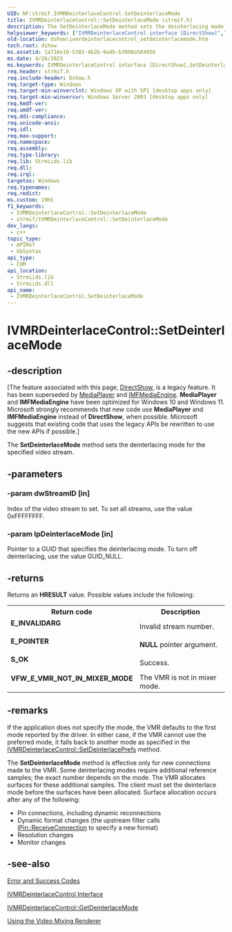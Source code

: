 ```yaml
---
UID: NF:strmif.IVMRDeinterlaceControl.SetDeinterlaceMode
title: IVMRDeinterlaceControl::SetDeinterlaceMode (strmif.h)
description: The SetDeinterlaceMode method sets the deinterlacing mode for the specified video stream.
helpviewer_keywords: ["IVMRDeinterlaceControl interface [DirectShow]","SetDeinterlaceMode method","IVMRDeinterlaceControl.SetDeinterlaceMode","IVMRDeinterlaceControl::SetDeinterlaceMode","IVMRDeinterlaceControlSetDeinterlaceMode","SetDeinterlaceMode","SetDeinterlaceMode method [DirectShow]","SetDeinterlaceMode method [DirectShow]","IVMRDeinterlaceControl interface","dshow.ivmrdeinterlacecontrol_setdeinterlacemode","strmif/IVMRDeinterlaceControl::SetDeinterlaceMode"]
old-location: dshow\ivmrdeinterlacecontrol_setdeinterlacemode.htm
tech.root: dshow
ms.assetid: 1a716e10-5382-4b2b-9a4b-b3998a584956
ms.date: 4/26/2023
ms.keywords: IVMRDeinterlaceControl interface [DirectShow],SetDeinterlaceMode method, IVMRDeinterlaceControl.SetDeinterlaceMode, IVMRDeinterlaceControl::SetDeinterlaceMode, IVMRDeinterlaceControlSetDeinterlaceMode, SetDeinterlaceMode, SetDeinterlaceMode method [DirectShow], SetDeinterlaceMode method [DirectShow],IVMRDeinterlaceControl interface, dshow.ivmrdeinterlacecontrol_setdeinterlacemode, strmif/IVMRDeinterlaceControl::SetDeinterlaceMode
req.header: strmif.h
req.include-header: Dshow.h
req.target-type: Windows
req.target-min-winverclnt: Windows XP with SP1 [desktop apps only]
req.target-min-winversvr: Windows Server 2003 [desktop apps only]
req.kmdf-ver: 
req.umdf-ver: 
req.ddi-compliance: 
req.unicode-ansi: 
req.idl: 
req.max-support: 
req.namespace: 
req.assembly: 
req.type-library: 
req.lib: Strmiids.lib
req.dll: 
req.irql: 
targetos: Windows
req.typenames: 
req.redist: 
ms.custom: 19H1
f1_keywords:
 - IVMRDeinterlaceControl::SetDeinterlaceMode
 - strmif/IVMRDeinterlaceControl::SetDeinterlaceMode
dev_langs:
 - c++
topic_type:
 - APIRef
 - kbSyntax
api_type:
 - COM
api_location:
 - Strmiids.lib
 - Strmiids.dll
api_name:
 - IVMRDeinterlaceControl.SetDeinterlaceMode
---
```


# IVMRDeinterlaceControl::SetDeinterlaceMode


## -description

\[The feature associated with this page, [DirectShow](/windows/win32/directshow/directshow), is a legacy feature. It has been superseded by [MediaPlayer](/uwp/api/Windows.Media.Playback.MediaPlayer) and [IMFMediaEngine](/windows/win32/api/mfmediaengine/nn-mfmediaengine-imfmediaengine). **MediaPlayer** and **IMFMediaEngine** have been optimized for Windows 10 and Windows 11. Microsoft strongly recommends that new code use **MediaPlayer** and **IMFMediaEngine** instead of **DirectShow**, when possible. Microsoft suggests that existing code that uses the legacy APIs be rewritten to use the new APIs if possible.\]

The <b>SetDeinterlaceMode</b> method sets the deinterlacing mode for the specified video stream.

## -parameters

### -param dwStreamID [in]

Index of the video stream to set. To set all streams, use the value 0xFFFFFFFF.

### -param lpDeinterlaceMode [in]

Pointer to a GUID that specifies the deinterlacing mode. To turn off deinterlacing, use the value GUID_NULL.

## -returns

Returns an <b>HRESULT</b> value. Possible values include the following:

<table>
<tr>
<th>Return code</th>
<th>Description</th>
</tr>
<tr>
<td width="40%">
<dl>
<dt><b>E_INVALIDARG</b></dt>
</dl>
</td>
<td width="60%">
Invalid stream number.

</td>
</tr>
<tr>
<td width="40%">
<dl>
<dt><b>E_POINTER</b></dt>
</dl>
</td>
<td width="60%">
<b>NULL</b> pointer argument.

</td>
</tr>
<tr>
<td width="40%">
<dl>
<dt><b>S_OK</b></dt>
</dl>
</td>
<td width="60%">
Success.

</td>
</tr>
<tr>
<td width="40%">
<dl>
<dt><b>VFW_E_VMR_NOT_IN_MIXER_MODE</b></dt>
</dl>
</td>
<td width="60%">
The VMR is not in mixer mode.

</td>
</tr>
</table>

## -remarks

If the application does not specify the mode, the VMR defaults to the first mode reported by the driver. In either case, if the VMR cannot use the preferred mode, it falls back to another mode as specified in the <a href="/windows/desktop/api/strmif/nf-strmif-ivmrdeinterlacecontrol-setdeinterlaceprefs">IVMRDeinterlaceControl::SetDeinterlacePrefs</a> method.

The <b>SetDeinterlaceMode</b> method is effective only for new connections made to the VMR. Some deinterlacing modes require additional reference samples; the exact number depends on the mode. The VMR allocates surfaces for these additional samples. The client must set the deinterlace mode before the surfaces have been allocated. Surface allocation occurs after any of the following:

<ul>
<li>Pin connections, including dynamic reconnections</li>
<li>Dynamic format changes (the upstream filter calls <a href="/windows/desktop/api/strmif/nf-strmif-ipin-receiveconnection">IPin::ReceiveConnection</a> to specify a new format)</li>
<li>Resolution changes</li>
<li>Monitor changes</li>
</ul>

## -see-also

<a href="/windows/desktop/DirectShow/error-and-success-codes">Error and Success Codes</a>



<a href="/windows/desktop/api/strmif/nn-strmif-ivmrdeinterlacecontrol">IVMRDeinterlaceControl Interface</a>



<a href="/windows/desktop/api/strmif/nf-strmif-ivmrdeinterlacecontrol-getdeinterlacemode">IVMRDeinterlaceControl::GetDeinterlaceMode</a>



<a href="/windows/desktop/DirectShow/using-the-video-mixing-renderer">Using the Video Mixing Renderer</a>